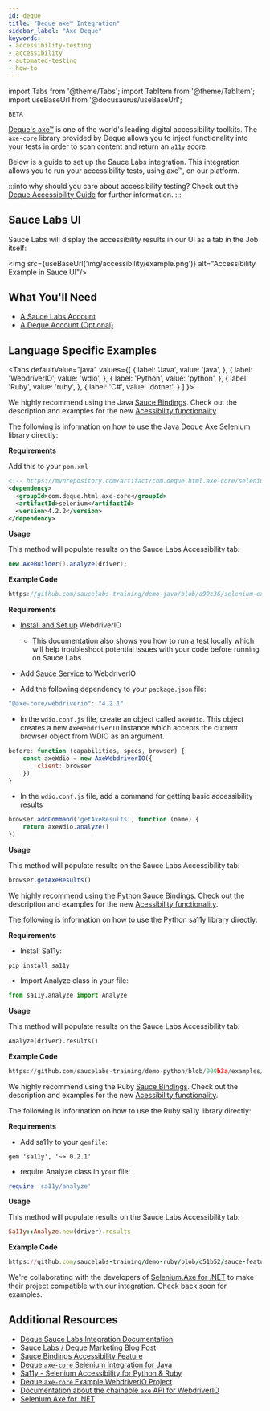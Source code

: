 ```yaml
---
id: deque
title: "Deque axe™ Integration"
sidebar_label: "Axe Deque"
keywords:
- accessibility-testing
- accessibility
- automated-testing
- how-to
---
```


import Tabs from '@theme/Tabs';
import TabItem from '@theme/TabItem';
import useBaseUrl from '@docusaurus/useBaseUrl';

<p><small><span class="highlight beta">BETA</span></small></p>

[Deque's axe™](https://www.deque.com/axe/) is one of the world's leading digital accessibility toolkits. The `axe-core` library provided by Deque allows you to inject functionality into your tests in order to scan content and return an `a11y` score. 

Below is a guide to set up the Sauce Labs integration. This integration allows you to run your accessibility tests, using axe™, on our platform.

:::info why should you care about accessibility testing?
Check out the [Deque Accessibility Guide](https://www.deque.com/web-accessibility-beginners-guide/#what-is-a11y) for further information.
:::

## Sauce Labs UI

Sauce Labs will display the accessibility results in our UI as a tab in the Job itself:

<img src={useBaseUrl('img/accessibility/example.png')} alt="Accessibility Example in Sauce UI"/>

## What You'll Need
* [A Sauce Labs Account](https://saucelabs.com/sign-up)
* [A Deque Account (Optional)](https://axe.deque.com/plans)

## Language Specific Examples

<Tabs
defaultValue="java"
values={[
{ label: 'Java', value: 'java', },
{ label: 'WebdriverIO', value: 'wdio', },
{ label: 'Python', value: 'python', },
{ label: 'Ruby', value: 'ruby', },
{ label: 'C#', value: 'dotnet', }
]
}>

<TabItem value="java">

We highly recommend using the Java [Sauce Bindings](https://opensource.saucelabs.com/sauce_bindings/).
Check out the description and examples for the new [Acessibility functionality](https://opensource.saucelabs.com/sauce_bindings/docs/accessibility).

The following is information on how to use the Java Deque Axe Selenium library directly:

__Requirements__

Add this to your `pom.xml`

```xml
<!-- https://mvnrepository.com/artifact/com.deque.html.axe-core/selenium -->
<dependency>
  <groupId>com.deque.html.axe-core</groupId>
  <artifactId>selenium</artifactId>
  <version>4.2.2</version>
</dependency>
```

__Usage__

This method will populate results on the Sauce Labs Accessibility tab:
```java
new AxeBuilder().analyze(driver);
```

__Example Code__

```java reference
https://github.com/saucelabs-training/demo-java/blob/a99c36/selenium-examples/src/test/java/com/saucedemo/accessibility/DequeAxeExampleTest.java
```


</TabItem>
<TabItem value="wdio">
 
__Requirements__

* [Install and Set up](https://webdriver.io/docs/gettingstarted/) WebdriverIO
  * This documentation also shows you how to run a test locally which will help troubleshoot potential issues with your code before running on Sauce Labs

* Add [Sauce Service](https://webdriver.io/docs/sauce-service) to WebdriverIO

* Add the following dependency to your `package.json` file:

```js
"@axe-core/webdriverio": "4.2.1"
```

* In the `wdio.conf.js` file, create an object called `axeWdio`.
  This object creates a new `AxeWebdriverIO` instance which accepts the current browser object from WDIO as an argument.

```js
before: function (capabilities, specs, browser) {
    const axeWdio = new AxeWebdriverIO({
        client: browser
    })
}
```

* In the `wdio.conf.js` file, add a command for getting basic accessibility results

```js
browser.addCommand('getAxeResults', function (name) {
    return axeWdio.analyze()
})
```


__Usage__

This method will populate results on the Sauce Labs Accessibility tab:
```js
browser.getAxeResults()
```


</TabItem>
<TabItem value="python">

We highly recommend using the Python [Sauce Bindings](https://opensource.saucelabs.com/sauce_bindings/).
Check out the description and examples for the new [Acessibility functionality](https://opensource.saucelabs.com/sauce_bindings/docs/accessibility).

The following is information on how to use the Python sa11y library directly:

__Requirements__

* Install Sa11y:
```shell
pip install sa11y
```

* Import Analyze class in your file:
```python
from sa11y.analyze import Analyze
```

__Usage__

This method will populate results on the Sauce Labs Accessibility tab:
```python
Analyze(driver).results()
```

__Example Code__

```python reference
https://github.com/saucelabs-training/demo-python/blob/900b3a/examples/accessibility/test_sa11y.py
```

</TabItem>
<TabItem value="ruby">

We highly recommend using the Ruby [Sauce Bindings](https://opensource.saucelabs.com/sauce_bindings/). 
Check out the description and examples for the new [Acessibility functionality](https://opensource.saucelabs.com/sauce_bindings/docs/accessibility).

The following is information on how to use the Ruby sa11y library directly:

__Requirements__

* Add sa11y to your `gemfile`:
```shell
gem 'sa11y', '~> 0.2.1'
```

* require Analyze class in your file:
```ruby
require 'sa11y/analyze'
```

__Usage__

This method will populate results on the Sauce Labs Accessibility tab:

```ruby
Sa11y::Analyze.new(driver).results
```

__Example Code__

```ruby reference
https://github.com/saucelabs-training/demo-ruby/blob/c51b52/sauce-features/accessibility/spec/sa11y_spec.rb
```

</TabItem>
<TabItem value="dotnet">

We're collaborating with the developers of [Selenium.Axe for .NET](https://github.com/TroyWalshProf/SeleniumAxeDotnet/)
to make their project compatible with our integration. Check back soon for examples.

</TabItem>
</Tabs>


## Additional Resources
* [Deque Sauce Labs Integration Documentation](https://www.deque.com/saucelabs/get-started/)
* [Sauce Labs / Deque Marketing Blog Post](https://saucelabs.com/news/sauce-labs-and-deque-systems-join-forces-to-help-enterprises-ensure-digital-accessibility)
* [Sauce Bindings Accessibility Feature](https://opensource.saucelabs.com/sauce_bindings/docs/accessibility)
* [Deque `axe-core` Selenium Integration for Java](https://github.com/dequelabs/axe-core-maven-html)
* [Sa11y - Selenium Accessibility for Python & Ruby](https://github.com/saucelabs/sa11y)
* [Deque `axe-core` Example WebdriverIO Project](https://github.com/dequelabs/axe-core-npm/tree/develop/packages/webdriverio)
* [Documentation about the chainable `axe` API for WebdriverIO](https://www.npmjs.com/package/@axe-core/webdriverio)
* [Selenium.Axe for .NET](https://github.com/TroyWalshProf/SeleniumAxeDotnet/)
